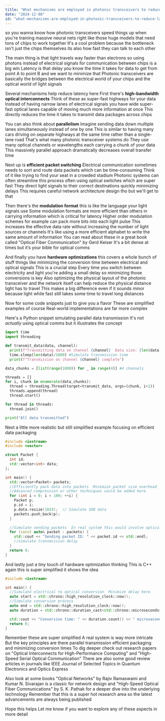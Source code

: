 ```yaml
---
title: "What mechanisms are employed in photonic transceivers to reduce latency during multi-chip communication for neural network training workloads?"
date: "2024-12-08"
id: "what-mechanisms-are-employed-in-photonic-transceivers-to-reduce-latency-during-multi-chip-communication-for-neural-network-training-workloads"
---
```


 so you wanna know how photonic transceivers speed things up when you're training massive neural nets right  like those huge models that need tons of chips to work together  It's a cool problem because the bottleneck isn't just the chips themselves its also how fast they can talk to each other

The main thing is that light travels way faster than electrons so using photons instead of electrical signals for communication between chips is a big win Latency is that delay you know the time it takes for data to get from point A to point B and we want to minimize that  Photonic transceivers are basically the bridges between the electrical world of your chips and the optical world of light signals

Several mechanisms help reduce latency here  First there's **high-bandwidth optical interconnects**  Think of these as super-fast highways for your data  Instead of having narrow lanes of electrical signals you have wide super-fast optical lanes capable of moving much more information at once  This directly reduces the time it takes to transmit data packages across chips

You can also think about **parallelism**  Imagine sending data down multiple lanes simultaneously instead of one by one  This is similar to having many cars driving on separate highways at the same time rather than a single-lane road That's what many photonic transceiver systems do  They use many optical channels or wavelengths each carrying a chunk of your data  This massively parallel approach dramatically decreases overall transfer time

Next up is **efficient packet switching**  Electrical communication sometimes needs to sort and route data packets which can be time-consuming  Think of it like trying to find your seat in a crowded stadium  Photonic systems can often streamline this process often using optical switches which are super fast  They direct light signals to their correct destinations quickly minimizing delays This requires careful network architecture design tho but we'll get to that

Then there's the **modulation format** this is like the language your light signals use   Some modulation formats are more efficient than others in carrying information which is critical for latency  Higher order modulation schemes for example can pack more bits into each light pulse  This increases the effective data rate without increasing the number of light sources or channels  It's like using a more efficient alphabet to write the same amount of information  You can read about these in a great book called  "Optical Fiber Communication" by Gerd Keiser  It's a bit dense at times but it’s your bible for optical comms

And finally  you have **hardware optimizations** this covers a whole bunch of stuff  things like minimizing the conversion time between electrical and optical signals  This is a crucial step  Every time you switch between electricity and light you're adding a small delay so minimizing those conversions is key Also optimizing the physical layout of the photonic transceiver and the network itself can help reduce the physical distance light has to travel  This makes a big difference even if it sounds minor because light  while fast  still takes some time to travel long distances

Now for some code snippets just to give you a flavor  These are simplified examples of course  Real-world implementations are far more complex

Here's a Python snippet simulating parallel data transmission  It's not *actually* using optical comms but it illustrates the concept

```python
import time
import threading

def transmit_data(data, channel):
  print(f"Transmitting data on channel {channel}  Data size: {len(data)}")
  time.sleep(len(data)/1000) #Simulate transmission time
  print(f"Transmission on channel {channel} complete")

data_chunks = [list(range(1000)) for _ in range(4)] #4 channels

threads = []
for i, chunk in enumerate(data_chunks):
  thread = threading.Thread(target=transmit_data, args=(chunk, i+1))
  threads.append(thread)
  thread.start()

for thread in threads:
  thread.join()

print("All data transmitted")

```

Next a little more realistic but still simplified example focusing on efficient data packaging


```cpp
#include <iostream>
#include <vector>

struct Packet {
  int id;
  std::vector<int> data;
};

int main() {
  std::vector<Packet> packets;
  //Efficiently pack data into packets  Minimize packet size overhead
  //Advanced compression or other techniques could be added here
  for (int i = 0; i < 100; ++i) {
    Packet p;
    p.id = i;
    p.data.resize(1024);  // Simulate 1KB data
    packets.push_back(p);
  }

  //Simulate sending packets  In real system this would involve optical comms
  for (const auto& packet : packets) {
    std::cout << "Sending packet ID: " << packet.id << std::endl;
    //Simulate transmission delay
  }
  return 0;
}
```

And lastly  just a tiny touch of hardware optimization thinking  This is C++ again  this is super simplified it shows the idea

```c++
#include <iostream>

int main() {
  //Simulate electrical to optical conversion  Minimize delay here
  auto start = std::chrono::high_resolution_clock::now();
  //Simulate conversion process
  auto end = std::chrono::high_resolution_clock::now();
  auto duration = std::chrono::duration_cast<std::chrono::microseconds>(end - start);

  std::cout << "Conversion time: " << duration.count() << " microseconds" << std::endl;
  return 0;
}
```


Remember these are super simplified  A real system is way more intricate   But the key principles are there parallel transmission efficient packaging and minimizing conversion times  To dig deeper check out research papers on "Optical Interconnects for High-Performance Computing" and "High-Speed Serial Optical Communication"  There are also some good review articles in journals like IEEE Journal of Selected Topics in Quantum Electronics and Optics Express

Also look at some books  "Optical Networks" by Rajiv Ramaswami and Kumar N. Sivarajan is a classic for network design and "High-Speed Optical Fiber Communications" by S. K. Pathak for a deeper dive into the underlying technology Remember that this is a super hot research area so the latest advancements are always being published



Hope this helps  Let me know if you want to explore any of these aspects in more detail
